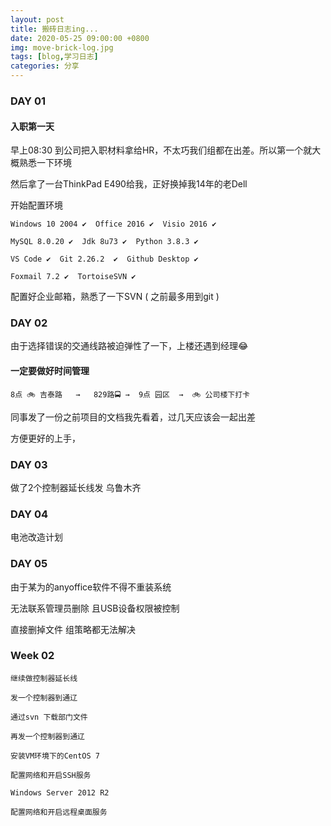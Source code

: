 ```yaml
---
layout: post
title: 搬砖日志ing...
date: 2020-05-25 09:00:00 +0800
img: move-brick-log.jpg
tags: [blog,学习日志]
categories: 分享
---
```


### DAY 01 

#### 入职第一天

早上08:30 到公司把入职材料拿给HR，不太巧我们组都在出差。所以第一个就大概熟悉一下环境

然后拿了一台ThinkPad E490给我，正好换掉我14年的老Dell

开始配置环境

    Windows 10 2004 ✔  Office 2016 ✔  Visio 2016 ✔
    
    MySQL 8.0.20 ✔  Jdk 8u73 ✔  Python 3.8.3 ✔ 
    
    VS Code ✔  Git 2.26.2  ✔  Github Desktop ✔

    Foxmail 7.2 ✔  TortoiseSVN ✔ 

配置好企业邮箱，熟悉了一下SVN ( 之前最多用到git ) 

### DAY 02

由于选择错误的交通线路被迫弹性了一下，上楼还遇到经理😂


#### 一定要做好时间管理


    8点 🚲 吉泰路   →   829路🚍 →  9点 园区  →  🚲 公司楼下打卡

同事发了一份之前项目的文档我先看着，过几天应该会一起出差

方便更好的上手，

### DAY 03

做了2个控制器延长线发 乌鲁木齐

### DAY 04

电池改造计划

### DAY 05

由于某为的anyoffice软件不得不重装系统

无法联系管理员删除 且USB设备权限被控制

直接删掉文件 组策略都无法解决


### Week 02

    继续做控制器延长线

    发一个控制器到通辽

    通过svn 下载部门文件

    再发一个控制器到通辽

    安装VM环境下的CentOS 7 

    配置网络和开启SSH服务

    Windows Server 2012 R2

    配置网络和开启远程桌面服务